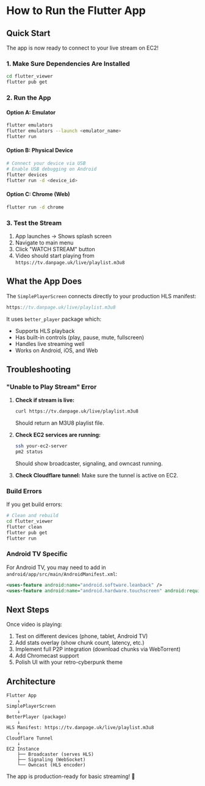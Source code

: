 # How to Run the Flutter App

## Quick Start

The app is now ready to connect to your live stream on EC2!

### 1. Make Sure Dependencies Are Installed

```bash
cd flutter_viewer
flutter pub get
```

### 2. Run the App

#### Option A: Emulator
```bash
flutter emulators
flutter emulators --launch <emulator_name>
flutter run
```

#### Option B: Physical Device
```bash
# Connect your device via USB
# Enable USB debugging on Android
flutter devices
flutter run -d <device_id>
```

#### Option C: Chrome (Web)
```bash
flutter run -d chrome
```

### 3. Test the Stream

1. App launches → Shows splash screen
2. Navigate to main menu
3. Click "WATCH STREAM" button
4. Video should start playing from `https://tv.danpage.uk/live/playlist.m3u8`

## What the App Does

The `SimplePlayerScreen` connects directly to your production HLS manifest:

```dart
https://tv.danpage.uk/live/playlist.m3u8
```

It uses `better_player` package which:
- Supports HLS playback
- Has built-in controls (play, pause, mute, fullscreen)
- Handles live streaming well
- Works on Android, iOS, and Web

## Troubleshooting

### "Unable to Play Stream" Error

1. **Check if stream is live:**
   ```bash
   curl https://tv.danpage.uk/live/playlist.m3u8
   ```
   Should return an M3U8 playlist file.

2. **Check EC2 services are running:**
   ```bash
   ssh your-ec2-server
   pm2 status
   ```
   Should show broadcaster, signaling, and owncast running.

3. **Check Cloudflare tunnel:**
   Make sure the tunnel is active on EC2.

### Build Errors

If you get build errors:

```bash
# Clean and rebuild
cd flutter_viewer
flutter clean
flutter pub get
flutter run
```

### Android TV Specific

For Android TV, you may need to add in `android/app/src/main/AndroidManifest.xml`:

```xml
<uses-feature android:name="android.software.leanback" />
<uses-feature android:name="android.hardware.touchscreen" android:required="false" />
```

## Next Steps

Once video is playing:

1. Test on different devices (phone, tablet, Android TV)
2. Add stats overlay (show chunk count, latency, etc.)
3. Implement full P2P integration (download chunks via WebTorrent)
4. Add Chromecast support
5. Polish UI with your retro-cyberpunk theme

## Architecture

```
Flutter App
    ↓
SimplePlayerScreen
    ↓
BetterPlayer (package)
    ↓
HLS Manifest: https://tv.danpage.uk/live/playlist.m3u8
    ↓
Cloudflare Tunnel
    ↓
EC2 Instance
    ├── Broadcaster (serves HLS)
    ├── Signaling (WebSocket)
    └── Owncast (HLS encoder)
```

The app is production-ready for basic streaming! 🎥
